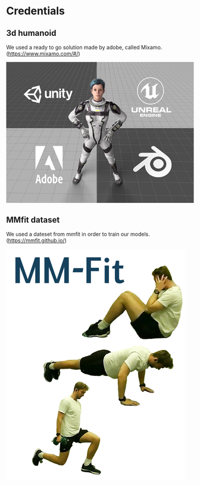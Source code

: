 # Credentials

## 3d humanoid

We used a ready to go solution made by adobe, called Mixamo. (https://www.mixamo.com/#/) 

![10.jpg](images%2F10.jpg)

## MMfit dataset

We used a dateset from mmfit in order to train our models. (https://mmfit.github.io/) 

![9.png](images%2F9.png)